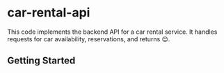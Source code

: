 # car-rental-api
This code implements the backend API for a car rental service. It handles requests for car availability, reservations, and returns 😊.

## Getting Started
